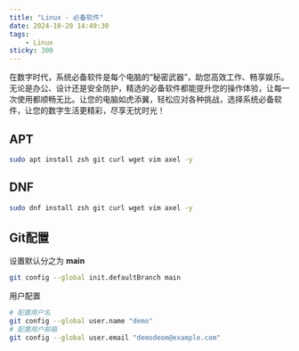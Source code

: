 ```yaml
---
title: "Linux - 必备软件"
date: 2024-10-20 14:49:30
tags:
	- Linux
sticky: 300
---
```


在数字时代，系统必备软件是每个电脑的“秘密武器”，助您高效工作、畅享娱乐。无论是办公、设计还是安全防护，精选的必备软件都能提升您的操作体验，让每一次使用都顺畅无比。让您的电脑如虎添翼，轻松应对各种挑战，选择系统必备软件，让您的数字生活更精彩，尽享无忧时光！

<!-- more -->

## APT

```bash
sudo apt install zsh git curl wget vim axel -y
```

## DNF

```bash
sudo dnf install zsh git curl wget vim axel -y
```

## Git配置

设置默认分之为 **main**

```bash
git config --global init.defaultBranch main
```

用户配置

```bash
# 配置用户名
git config --global user.name "demo"
# 配置用户邮箱
git config --global user.email "demodeom@example.com"
```